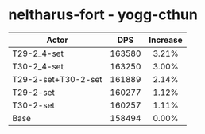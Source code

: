 # neltharus-fort - yogg-cthun
| Actor | DPS | Increase |
|---|:---:|:---:|
|T29-2_4-set|163580|3.21%|
|T30-2_4-set|163250|3.00%|
|T29-2-set+T30-2-set|161889|2.14%|
|T29-2-set|160277|1.12%|
|T30-2-set|160257|1.11%|
|Base|158494|0.00%|

